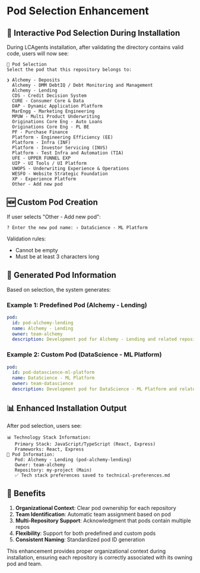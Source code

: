 # Pod Selection Enhancement

## 🏢 Interactive Pod Selection During Installation

During LCAgents installation, after validating the directory contains valid code, users will now see:

```
🏢 Pod Selection
Select the pod that this repository belongs to:

❯ Alchemy - Deposits
  Alchemy - DMM DebtIQ / Debt Monitoring and Management
  Alchemy - Lending
  CDS - Credit Decision System
  CURE - Consumer Core & Data
  DAP - Dynamic Application Platform
  MarEngg - Marketing Engineering
  MPUW - Multi Product Underwriting
  Originations Core Eng - Auto Loans
  Originations Core Eng - PL BE
  PF - Purchase Finance
  Platform - Engineering Efficiency (EE)
  Platform - Infra (INF)
  Platform - Investor Servicing (INVS)
  Platform - Test Infra and Automation (TIA)
  UFE - UPPER FUNNEL EXP
  UIP - UI Tools / UI Platform
  UWOPS - Underwriting Experience & Operations
  WESFO - Website Strategic Foundation
  XP - Experience Platform
  Other - Add new pod
```

## 🆕 Custom Pod Creation

If user selects "Other - Add new pod":

```
? Enter the new pod name: › DataScience - ML Platform
```

Validation rules:
- Cannot be empty
- Must be at least 3 characters long

## 🔧 Generated Pod Information

Based on selection, the system generates:

### Example 1: Predefined Pod (Alchemy - Lending)
```yaml
pod:
  id: pod-alchemy-lending
  name: Alchemy - Lending
  owner: team-alchemy
  description: Development pod for Alchemy - Lending and related repositories
```

### Example 2: Custom Pod (DataScience - ML Platform)
```yaml
pod:
  id: pod-datascience-ml-platform
  name: DataScience - ML Platform
  owner: team-datascience
  description: Development pod for DataScience - ML Platform and related repositories
```

## 📊 Enhanced Installation Output

After pod selection, users see:

```
📊 Technology Stack Information:
   Primary Stack: JavaScript/TypeScript (React, Express)
   Frameworks: React, Express
🏢 Pod Information:
   Pod: Alchemy - Lending (pod-alchemy-lending)
   Owner: team-alchemy
   Repository: my-project (Main)
   ✅ Tech stack preferences saved to technical-preferences.md
```

## 🎯 Benefits

1. **Organizational Context**: Clear pod ownership for each repository
2. **Team Identification**: Automatic team assignment based on pod
3. **Multi-Repository Support**: Acknowledgment that pods contain multiple repos
4. **Flexibility**: Support for both predefined and custom pods
5. **Consistent Naming**: Standardized pod ID generation

This enhancement provides proper organizational context during installation, ensuring each repository is correctly associated with its owning pod and team.
